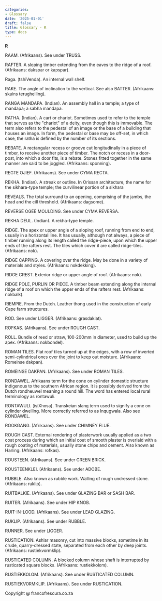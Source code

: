 ```yaml
---
categories:
- Glossary
date: '2025-01-01'
draft: false
title: Glossary - R
type: docs
---
```


**R**

RAAM. (Afrikaans). See under TRUSS.

RAFTER. A sloping timber extending from the eaves to the ridge of a roof. (Afrikaans: dakspar or kapspar).

Raga. (tshiVenda). An internal wall shelf.

RAKE. The angle of inclination to the vertical. See also BATTER. (Afrikaans: skuins terughelling).

RANGA MANDAPA. (Indian). An assembly hall in a temple; a type of mandapa; a sabha mandapa.

RATHA. (Indian). A cart or chariot. Sometimes used to refer to the temple that serves as the "chariot" of a deity, even though this is immovable. The term also refers to the pedestal of an image or the base of a building that houses an image. In form, the pedestal or base may be off-set, in which case, the ratha is defined by the number of its sections.

REBATE. A rectangular recess or groove cut longitudinally in a piece of timber, to receive another piece of timber. The notch or recess in a door-post, into which a door fits, is a rebate. Stones fitted together in the same manner are said to be joggled. (Afrikaans: sponning).

REGTE OJIEF. (Afrikaans). See under CYMA RECTA.

REKHA. (Indian). A streak or outline. In Orissan architecture, the name for the sikhara-type temple; the curvilinear portion of a sikhara

REVEALS. The total surround to an opening, comprising of the jambs, the head and the cill threshold. (Afrikaans: dagsome).

REVERSE OGEE MOULDING. See under CYMA REVERSA.

REKHA DEUL. (Indian). A rekha-type temple.

RIDGE. The apex or upper angle of a sloping roof, running from end to end, usually in a horizontal line. It has usually, although not always, a piece of timber running along its length called the ridge-piece, upon which the upper ends of the rafters rest. The tiles which cover it are called ridge-tiles. (Afrikaans: nok).

RIDGE CAPPING. A covering over the ridge. May be done in a variety of materials and styles. (Afrikaans: nokdekking).

RIDGE CREST. Exterior ridge or upper angle of roof. (Afrikaans: nok).

RIDGE POLE, PURLIN OR PIECE. A timber beam extending along the internal ridge of a roof on which the upper ends of the rafters rest. (Afrikaans: nokbalk).

RIEMPIE. From the Dutch. Leather thong used in the construction of early Cape farm structures.

ROD. See under LIGGER. (Afrikaans: grasdaklat).

ROFKAS. (Afrikaans). See under ROUGH CAST.

ROLL. Bundle of reed or straw, 100-200mm in diameter, used to build up the apex. (Afrikaans: nokbondel).

ROMAN TILES. Flat roof tiles turned up at the edges, with a row of inverted semi-cylindrical ones over the joint to keep out moisture. (Afrikaans: Romeinse dakpan).

ROMEINSE DAKPAN. (Afrikaans). See under ROMAN TILES. 

RONDAWEL. Afrikaans term for the cone on cylinder domestic structure indigenous to the southern African region. It is possibly derived from the Dutch rondheuwel meaning a round hill. The word has entered local rural terminology as rontawuli.

RONTAWULI. (isiXhosa). Transkeian slang term used to signify a cone on cylinder dwelling. More correctly referred to as Inqugwala. Also see RONDAWEL.

ROOKGANG. (Afrikaans). See under CHIMNEY FLUE.

ROUGH CAST. External rendering of plasterwork usually applied as a two coat process during which an initial coat of smooth plaster is overlaid with a rough coating of materials, usually stone chips and cement. Also known as Harling. (Afrikaans: rofkas).

ROUSTEEN. (Afrikaans). See under GREEN BRICK.

ROUSTEENKLEI. (Afrikaans). See under ADOBE.

RUBBLE. Also known as rubble work. Walling of rough undressed stone. (Afrikaans: ruklip).

RUITBALKIE. (Afrikaans). See under GLAZING BAR or SASH BAR.

RUITER. (Afrikaans). See under HIP KNOB.

RUIT-IN-LOOD. (Afrikaans). See under LEAD GLAZING.

RUKLIP. (Afrikaans). See under RUBBLE.

RUNNER. See under LIGGER.

RUSTICATION. Ashlar masonry, cut into massive blocks, sometime in its crude, quarry-dressed state, separated from each other by deep joints. (Afrikaans: rustiekvormklip).

RUSTICATED COLUMN. A blocked column whose shaft is interrupted by rusticated square blocks. (Afrikaans: rustiekkolom).

RUSTIEKKOLOM. (Afrikaans). See under RUSTICATED COLUMN.

RUSTIEKVORMKLIP. (Afrikaans). See under RUSTICATION.

Copyright @ francofrescura.co.za